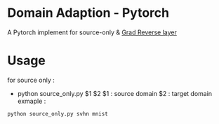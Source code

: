 # Domain Adaption - Pytorch
A Pytorch implement for source-only & [Grad Reverse layer](https://arxiv.org/pdf/1409.7495.pdf)

# Usage 
for source only :
- python source_only.py $1 $2
  $1 : source domain 
  $2 : target domain
exmaple :
```
python source_only.py svhn mnist
```


